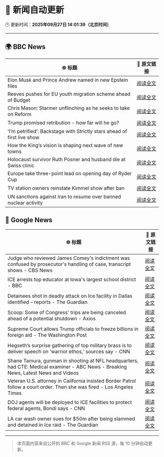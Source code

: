 # 🧠 新闻自动更新

🕒 更新时间：**2025年09月27日 14:01:39（北京时间）**

---

## 🌍 BBC News

| 🌐 标题 | 🔗 原文链接 |
|--------|-------------|
| Elon Musk and Prince Andrew named in new Epstein files | [阅读全文](https://www.bbc.com/news/articles/cwyl8j1we0lo?at_medium=RSS&at_campaign=rss) |
| Reeves pushes for EU youth migration scheme ahead of Budget | [阅读全文](https://www.bbc.com/news/articles/c179z10vy28o?at_medium=RSS&at_campaign=rss) |
| Chris Mason: Starmer unflinching as he seeks to take on Reform | [阅读全文](https://www.bbc.com/news/articles/cvg41lljnryo?at_medium=RSS&at_campaign=rss) |
| Trump promised retribution - how far will he go? | [阅读全文](https://www.bbc.com/news/articles/c0q74pxx871o?at_medium=RSS&at_campaign=rss) |
| ‘I’m petrified’: Backstage with Strictly stars ahead of first live show | [阅读全文](https://www.bbc.com/news/articles/c9dx0x68z46o?at_medium=RSS&at_campaign=rss) |
| How the King’s vision is shaping next wave of new towns | [阅读全文](https://www.bbc.com/news/articles/c179z9z1lxwo?at_medium=RSS&at_campaign=rss) |
| Holocaust survivor Ruth Posner and husband die at Swiss clinic | [阅读全文](https://www.bbc.com/news/articles/cp8j256l79go?at_medium=RSS&at_campaign=rss) |
| Europe take three-point lead on opening day of Ryder Cup | [阅读全文](https://www.bbc.com/sport/golf/videos/c5y8dz451l6o?at_medium=RSS&at_campaign=rss) |
| TV station owners reinstate Kimmel show after ban | [阅读全文](https://www.bbc.com/news/articles/cy7pm1jz0dlo?at_medium=RSS&at_campaign=rss) |
| UN sanctions against Iran to resume over banned nuclear activity | [阅读全文](https://www.bbc.com/news/articles/c39rpgpvwy1o?at_medium=RSS&at_campaign=rss) |

## 📰 Google News

| 🌐 标题 | 🔗 原文链接 |
|--------|-------------|
| Judge who reviewed James Comey's indictment was confused by prosecutor's handling of case, transcript shows - CBS News | [阅读全文](https://news.google.com/rss/articles/CBMif0FVX3lxTE9hNzdKN1dfbDFIX1dYSWJ5ZFMyMVZVYTJ0OUo0TF84NVVzNDRUY1VUQjQ5WDQxdFZmS3ZkTXEtYVBqRGhmWEVibHJ1Y3R5YUJFb1JEM1czdHpuVjVHSGRMejlNVVpqdDZIZ2NKRHllakNRS0VxSFNSZ2lMVWpOZmfSAYQBQVVfeXFMUDRETGQ1dHV3VFdwdHpaMktBZ3dsQWRqVndRX01COUtEenEzZ0ZLU1J0MXptOTZpSHVWYy1nemQ1RXRwV2NGZEwzb1M2V3ZWWFU5QVJGaVpHSjROTm9yUENxWld5bS14N2t4T1BRQlhWa19LaDdySm9aemN6SVZPNktSVHlx?oc=5) |
| ICE arrests top educator at Iowa's largest school district - BBC | [阅读全文](https://news.google.com/rss/articles/CBMiWkFVX3lxTE9PVGVRQ2QzUURIQ1VjNGlxQ2FpQ0RCOEhaWS1vekwwZDZlUUZtNGVqWGM0NG5jOS1QU2N3MUw3U1VEaW1DNDQ0WVNpa3FnMGV0QmljTXpNZWZTUdIBX0FVX3lxTE1JUW9OdFRhWmxiekVNQ3NEeXR3cjNEZUVjQmIyS0VlQ0szTVVrVk9Udk1MclBGemdGb0daMHFsdDBJc1JSQTZ5eWY1UUgzQ0tuT3dHMkxwMjZiRU5rYm9F?oc=5) |
| Detainees shot in deadly attack on Ice facility in Dallas identified – reports - The Guardian | [阅读全文](https://news.google.com/rss/articles/CBMilAFBVV95cUxNdDNuQ0hnejRoM2NqcjlibXpMUHBKTlM5bWliNVpCSUdWamJVOWs1VnlkbnA4UnZHU3dqZlRTLWE0NFh5UzFJbjUxZGNkTVlIQVV1eGhOcTFLbjJLcE4zRjhnWmhSS2IwRHB5QzF2X2VrNmhrU2JVWTlrN0VFVVNpUHYwRTNJLS1JZWh1OWJSbmlqVGpP?oc=5) |
| Scoop: Some of Congress' trips are being canceled ahead of a potential shutdown - Axios | [阅读全文](https://news.google.com/rss/articles/CBMigwFBVV95cUxQdGJSY2txUGhBTldON2ZxbWkzel9KamVHbDZxUmc1aHh3WnJQQmlraThNci1SY0M1b24tSEZxaEt3cU5ON244al90RkpvTmJINWlDRWVOZ0wyRkpENUNOelJ2dU1hN212QzRoTmlEcGhCVGpqSTlUOUpmeHdhc0hTWUVMNA?oc=5) |
| Supreme Court allows Trump officials to freeze billions in foreign aid - The Washington Post | [阅读全文](https://news.google.com/rss/articles/CBMioAFBVV95cUxNeTM4YWxnQXhlQi1Ga2dFS3ZnTzhqY2l5V3V5Ni1odjVBM0g2X2dxRTUwVVF5Rk5QdzlENF80R21tWU1uNjRqTHVjb1EybDQwQ3hDYjh4bERNS2ZWVmZzM21MZFhRN1U5cldJUE5OVXcyRk9HTGhSMnpHSExyX2dwN1dIR3JwdmZ6dy0ycWJiWkVYOTkyREFZOWpEeXFjTVgt?oc=5) |
| Hegseth’s surprise gathering of top military brass is to deliver speech on ‘warrior ethos,’ sources say - CNN | [阅读全文](https://news.google.com/rss/articles/CBMihAFBVV95cUxNUU11TmxfZ0NsWDN0ZE8zSXZCck1rcGo1YzJiUFBPT2ZmSHprSl9PdGY5UGFEZEVxaVpkMTV1QlRJX0dORmpxc2RrUVRENTZpbWYzWmRGNGZVSEl3RGNad2RYd2hzeHkycmRhd0RqWEVERTBZX3hId3Q3UzhYMlNWS0xYOXM?oc=5) |
| Shane Tamura, gunman in shooting at NFL headquarters, had CTE: Medical examiner - ABC News - Breaking News, Latest News and Videos | [阅读全文](https://news.google.com/rss/articles/CBMipAFBVV95cUxQc2ZQb2o3b2pLSVM2Wjc0LURtN3o3b1RBWlBFNm5TZTNjYW0zTnRKNDZ0OVBBTzJpRFZ5SzU1ZG5aR0Y5bHRFTVdQbk9NcGhGYmVza3N4cFVmVndlTDN2bXhvbmNGYUpieU93YTNIUFd2RUxXaGI1eXZuTXE2VkVDbmxrZlRyaTdUMkY1TEtHVW83S3NqZWhwZmpmNFR4NFZ1RENfONIBqgFBVV95cUxNb09uRmhucDd5ZHJDZFkwOXlpdVMtTkM3VnRrYnpLaEE0VldxX2xFbzRzb0RNQ1Vtb2JnNXVLUV9TTmkwRUxrN1BfWEs4dzkwcHJxRHNNQUhxWG9oR3JYN3JYbFRwUG9kSHdXWXZvWHZqLUVzSm85N1JOaG16MHpQWVpCMUJsbWdrRGJWZFJqWWRYa2FjbkRwWHk1MkVsMkgxaFY0d3ZsVnpVQQ?oc=5) |
| Veteran U.S. attorney in California insisted Border Patrol follow a court order. Then she was fired - Los Angeles Times | [阅读全文](https://news.google.com/rss/articles/CBMivAFBVV95cUxPOGNnSXVJamQ5TjJhNGVTWVZ2Yk0zdE5IYWE4VlI5cWVEazNURXR0Y1NUOG1RMllHNGVNbUpRSGt5UjNPNTdTNzhZS1lGRGtFazhzME9jbE5zcE5KRlc0bG1RczRXalEwNTRGZElqckVpTmxoTHlScnA3SWdWeGlwOGNPMFdTYXg5T21MWThFVjJucEhLZUk2bTMxaUtJS20zVUp6Q3BGS0lSM3BaTkJGbk1UOG9vYjdGR0ktag?oc=5) |
| DOJ agents will be deployed to ICE facilities to protect federal agents, Bondi says - CNN | [阅读全文](https://news.google.com/rss/articles/CBMihgFBVV95cUxOZHJoQlJtX210QS0yZTFHamJSRUkxTjZ5WHBsWU5LUFhYU2M4NDlWaU9EYTFHeGxHQVlBVzROUXQ5eFU4Mm90UXU4UWIyeVBPOXZaN1BkdmFRQ3Q1aElQNC1xVGtzZURiamZLY0lmMjFZOFFCeW4zTDVhdTdjemJzQ1dzZWQyZw?oc=5) |
| LA car wash owner sues for $50m after being slammed and detained in Ice raid - The Guardian | [阅读全文](https://news.google.com/rss/articles/CBMilgFBVV95cUxOd1JRbnV6NE9SUmFvaXk1eElSOGxscGkyWTZGV2ZKb2NJcFQxR0FIUTB1RU1NMmNKMENrTnpDeVF1ZDhuZ1RvSDlDc29XaVY4ZXlNd2lKTE9kVmVBN21ZQ1gwR3p0WWh5Vl9XWHpCQjVoNWg0NFI2X1RIcGhOWlAwQUxIQkQ4YTRxaEVZTGEwQ3JtRWdHdmc?oc=5) |

---
> 本页面内容来自公开的 BBC 和 Google 新闻 RSS 源，每 10 分钟自动更新。